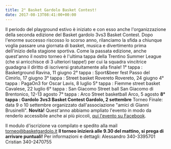 ```yaml
---
title: 2° Basket Gardolo Basket Contest!
date: 2017-08-13T08:41:00+00:00
---
```

Il periodo del playground estivo è iniziato e con esso anche l'organizzazione della seconda edizione del Basket gardolo 3vs3 Basket Contest. Dopo l'enorme successo riscosso lo scorso anno, rilanciamo la sfida a chiunque voglia passare una giornata di basket, musica e divertimento prima dell'inizio della stagione sportiva. Come la passata edizione, anche quest'anno il nostro torneo è l'ultima tappa della Trentino Summer League (che si arricchisce di 3 ulteriori tappe!) per cui la squadra vincitrice guadagna il diritto di iscriversi gratuitamente alla finale! 1° tappa : Basketground Ravina, 11 giugno 2° tappa : Sport&beer fest Passo del Cimirlo, 17 giu­gno 3° tappa : Street basket Rovere­to Rovereto, 24 giugno 4° tappa : PagaOn3 for Oscar La­vis, 8 luglio 5° tappa : Fiemme street basket Cavalese, 22 luglio 6° tappa : San Giacomo Street ball San Giacomo di Brentonico, 12-13 agos­to 7° tappa : Arco Street basketba­ll Arco, 5 agosto **8° tappa : Gardolo 3vs3 Basket Conte­st Gardolo, 2 settemb­re** Torneo Finale: data 9 o 10 settembre organizzato dall'associazione "amici di Gianni Brusinelli". **Novità!** Quest'anno abbiamo ampliato l'evento in modo da renderlo accessibile anche ai più piccoli, [qui l'evento su Facebook](https://www.facebook.com/events/105420696710761).

Il modulo d'iscrizione va compilato e spedito alla mail torneo@basketgardolo.it
**Il torneo inizierà alle 9.30 del mattino, si prega di arrivare puntuali!** Per informazioni e dettagli: Alessandro 340-3395701 Cristian 340-2470755